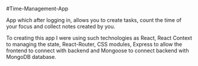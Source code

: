 #Time-Management-App

App which after logging in, allows you to create tasks, count the time of your focus and collect notes created by you.

To creating this app I were using such technologies as React, React Context to managing the state, React-Router, CSS modules, Express to allow the frontend to connect with backend and Mongoose to connect backend with MongoDB database.
